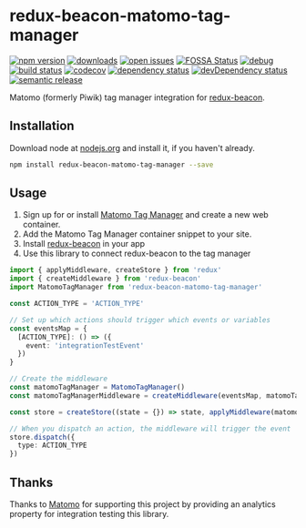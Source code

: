 # redux-beacon-matomo-tag-manager
 [![npm version](https://badge.fury.io/js/redux-beacon-matomo-tag-manager.svg)](https://npmjs.org/package/redux-beacon-matomo-tag-manager)  [![downloads](https://img.shields.io/npm/dw/redux-beacon-matomo-tag-manager.svg)](https://npmjs.org/package/redux-beacon-matomo-tag-manager)  [![open issues](https://img.shields.io/github/issues-raw/dbartholomae/redux-beacon-matomo-tag-manager.svg)](https://github.com/dbartholomae/redux-beacon-matomo-tag-manager/issues)  [![FOSSA Status](https://app.fossa.io/api/projects/git%2Bgithub.com%2Fdbartholomae%2Fredux-beacon-matomo-tag-manager.svg?type=shield)](https://app.fossa.io/projects/git%2Bgithub.com%2Fdbartholomae%2Fredux-beacon-matomo-tag-manager?ref=badge_shield) [![debug](https://img.shields.io/badge/debug-blue.svg)](https://github.com/visionmedia/debug#readme)  [![build status](https://img.shields.io/circleci/project/github/dbartholomae/redux-beacon-matomo-tag-manager/master.svg?style=flat)](https://circleci.com/gh/dbartholomae/workflows/redux-beacon-matomo-tag-manager/tree/master)  [![codecov](https://codecov.io/gh/dbartholomae/redux-beacon-matomo-tag-manager/branch/master/graph/badge.svg)](https://codecov.io/gh/dbartholomae/redux-beacon-matomo-tag-manager)  [![dependency status](https://david-dm.org/dbartholomae/redux-beacon-matomo-tag-manager.svg?theme=shields.io)](https://david-dm.org/dbartholomae/redux-beacon-matomo-tag-manager)  [![devDependency status](https://david-dm.org/dbartholomae/redux-beacon-matomo-tag-manager/dev-status.svg)](https://david-dm.org/dbartholomae/redux-beacon-matomo-tag-manager?type=dev)    [![semantic release](https://img.shields.io/badge/%20%20%F0%9F%93%A6%F0%9F%9A%80-semantic--release-e10079.svg)](https://github.com/semantic-release/semantic-release#badge)

Matomo (formerly Piwik) tag manager integration for [redux-beacon](https://rangle.gitbook.io/redux-beacon/). 

## Installation
Download node at [nodejs.org](http://nodejs.org) and install it, if you haven't already.

```sh
npm install redux-beacon-matomo-tag-manager --save
```

## Usage
1. Sign up for or install [Matomo Tag Manager](https://matomo.org/docs/tag-manager/) and create a new web container.
2. Add the Matomo Tag Manager container snippet to your site.
3. Install [redux-beacon](https://rangle.gitbook.io/redux-beacon/) in your app
4. Use this library to connect redux-beacon to the tag manager

```typescript
import { applyMiddleware, createStore } from 'redux'
import { createMiddleware } from 'redux-beacon'
import MatomoTagManager from 'redux-beacon-matomo-tag-manager'

const ACTION_TYPE = 'ACTION_TYPE'

// Set up which actions should trigger which events or variables
const eventsMap = {
  [ACTION_TYPE]: () => ({
    event: 'integrationTestEvent'
  })
}

// Create the middleware
const matomoTagManager = MatomoTagManager()
const matomoTagManagerMiddleware = createMiddleware(eventsMap, matomoTagManager)

const store = createStore((state = {}) => state, applyMiddleware(matomoTagManagerMiddleware))

// When you dispatch an action, the middleware will trigger the event
store.dispatch({
  type: ACTION_TYPE
})
```

## Thanks

Thanks to [Matomo](https://matomo.org) for supporting this project by providing an analytics property for integration testing this library.